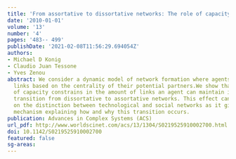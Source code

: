 ```yaml
---
title: 'From assortative to dissortative networks: The role of capacity constraints'
date: '2010-01-01'
volume: '13'
number: '4'
pages: '483-- 499'
publishDate: '2021-02-08T11:56:29.694054Z'
authors:
- Michael D Konig
- Claudio Juan Tessone
- Yves Zenou
abstract: We consider a dynamic model of network formation where agents form and sever
  links based on the centrality of their potential partners.We show that the existence
  of capacity constrains in the amount of links an agent can maintain introduces a
  transition from dissortative to assortative networks. This effect can shed light
  on the distinction between technological and social networks as it gives a simple
  mechanism explaining how and why this transition occurs.
publication: Advances in Complex Systems (ACS)
url_pdf: http://www.worldscinet.com/acs/13/1304/S0219525910002700.html
doi: 10.1142/S0219525910002700
featured: false
sg-areas:
---
```

